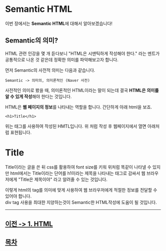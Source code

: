 Semantic HTML
=
이번 장에서는 **Semantic HTML**에 대해서 알아보겠습니다!

## Semantic의 의미?

HTML 관련 인강을 몇 개 듣다보니 "HTML은 시맨틱하게 작성해야 한다." 라는 멘트가 공통적으로 나온 것 같은데 정확한 의미를 파악해보고자 합니다.

먼저 Semantic의 사전적 의미는 다음과 같습니다.
```
Semantic -> 의미의, 의미론적인 (Naver 사전)
```
사전적인 의미로 봤을 때, 의미론적인 HTML이라는 말이 되는데 결국 **HTML은 의미를 알 수 있게 작성**해야 한다는 것입니다.

HTML은 **웹 페이지의 정보**를 나타내는 역할을 합니다. 간단하게 아래 html을 보죠.
```
<h1>Title</h1>
```
위는 태그를 사용하여 작성된 HMTL입니다. 위 처럼 작성 후 웹페이지에서 열면 아래처럼 표현됩니다.
<h1>Title</h1>

Title이라는 글을 쓴 뒤 css를 활용하여 font size를 키워 위처럼 똑같이 나타낼 수 있지만 html에서는 Title이라는 단어를 h1이라는 제목을 나타내는 태그로 감싸서 웹 브라우저에게 "Title은 제목이야" 라고 알려줄 수 있는 것입니다.

이렇게 html의 tag를 의미에 맞게 사용하여 웹 브라우저에게 적절한 정보를 전달할 수 있어야 합니다. <br>
div tag 사용을 최대한 지양하는것이 Semantic한 HTML작성에 도움이 될 것입니다.

---

## [이전 -> 1. HTML](https://github.com/devebe/HTML/blob/master/1_html.md)
## [목차](https://github.com/devebe/HTML/blob/master/README.md)